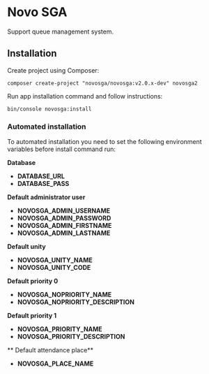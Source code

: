 # Novo SGA

Support queue management system.


## Installation

Create project using Composer:

    composer create-project "novosga/novosga:v2.0.x-dev" novosga2

Run app installation command and follow instructions:

    bin/console novosga:install


### Automated installation

To automated installation you need to set the following environment variables before install command run:

**Database**

- **DATABASE_URL**
- **DATABASE_PASS**

**Default administrator user**

- **NOVOSGA_ADMIN_USERNAME**
- **NOVOSGA_ADMIN_PASSWORD**
- **NOVOSGA_ADMIN_FIRSTNAME**
- **NOVOSGA_ADMIN_LASTNAME**

**Default unity**

- **NOVOSGA_UNITY_NAME**
- **NOVOSGA_UNITY_CODE**

**Default priority 0**

- **NOVOSGA_NOPRIORITY_NAME**
- **NOVOSGA_NOPRIORITY_DESCRIPTION**

**Default priority 1**

- **NOVOSGA_PRIORITY_NAME**
- **NOVOSGA_PRIORITY_DESCRIPTION**

** Default attendance place**

- **NOVOSGA_PLACE_NAME**